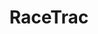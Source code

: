 ---
title: "RaceTrac"
url: /port-saint-lucie/racetrac-southwest-port-saint-lucie-boulevard/
shop: convenience
---